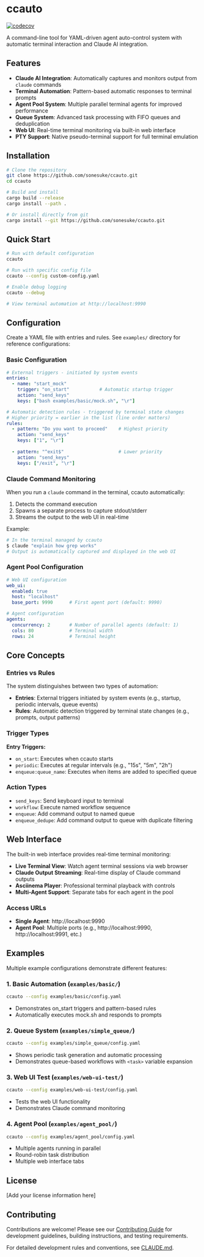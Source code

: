 # ccauto

[![codecov](https://codecov.io/github/sonesuke/ccauto/graph/badge.svg?token=4YGL6PWD3C)](https://codecov.io/github/sonesuke/ccauto)

A command-line tool for YAML-driven agent auto-control system with automatic terminal interaction and Claude AI integration.

## Features

- **Claude AI Integration**: Automatically captures and monitors output from `claude` commands
- **Terminal Automation**: Pattern-based automatic responses to terminal prompts
- **Agent Pool System**: Multiple parallel terminal agents for improved performance
- **Queue System**: Advanced task processing with FIFO queues and deduplication
- **Web UI**: Real-time terminal monitoring via built-in web interface
- **PTY Support**: Native pseudo-terminal support for full terminal emulation

## Installation

```bash
# Clone the repository
git clone https://github.com/sonesuke/ccauto.git
cd ccauto

# Build and install
cargo build --release
cargo install --path .

# Or install directly from git
cargo install --git https://github.com/sonesuke/ccauto.git
```

## Quick Start

```bash
# Run with default configuration
ccauto

# Run with specific config file
ccauto --config custom-config.yaml

# Enable debug logging
ccauto --debug

# View terminal automation at http://localhost:9990
```

## Configuration

Create a YAML file with entries and rules. See `examples/` directory for reference configurations:

### Basic Configuration
```yaml
# External triggers - initiated by system events
entries:
  - name: "start_mock"
    trigger: "on_start"           # Automatic startup trigger
    action: "send_keys"
    keys: ["bash examples/basic/mock.sh", "\r"]

# Automatic detection rules - triggered by terminal state changes
# Higher priority = earlier in the list (line order matters)
rules:
  - pattern: "Do you want to proceed"    # Highest priority
    action: "send_keys"
    keys: ["1", "\r"]
    
  - pattern: "^exit$"                    # Lower priority
    action: "send_keys"
    keys: ["/exit", "\r"]
```

### Claude Command Monitoring
When you run a `claude` command in the terminal, ccauto automatically:
1. Detects the command execution
2. Spawns a separate process to capture stdout/stderr
3. Streams the output to the web UI in real-time

Example:
```bash
# In the terminal managed by ccauto
$ claude "explain how grep works"
# Output is automatically captured and displayed in the web UI
```

### Agent Pool Configuration
```yaml
# Web UI configuration
web_ui:
  enabled: true
  host: "localhost"
  base_port: 9990      # First agent port (default: 9990)

# Agent configuration
agents:
  concurrency: 2       # Number of parallel agents (default: 1)
  cols: 80             # Terminal width
  rows: 24             # Terminal height
```

## Core Concepts

### Entries vs Rules

The system distinguishes between two types of automation:

- **Entries**: External triggers initiated by system events (e.g., startup, periodic intervals, queue events)
- **Rules**: Automatic detection triggered by terminal state changes (e.g., prompts, output patterns)

### Trigger Types

**Entry Triggers:**
- `on_start`: Executes when ccauto starts
- `periodic`: Executes at regular intervals (e.g., "15s", "5m", "2h")
- `enqueue:queue_name`: Executes when items are added to specified queue

### Action Types

- `send_keys`: Send keyboard input to terminal
- `workflow`: Execute named workflow sequence
- `enqueue`: Add command output to named queue
- `enqueue_dedupe`: Add command output to queue with duplicate filtering

## Web Interface

The built-in web interface provides real-time terminal monitoring:

- **Live Terminal View**: Watch agent terminal sessions via web browser
- **Claude Output Streaming**: Real-time display of Claude command outputs
- **Asciinema Player**: Professional terminal playback with controls
- **Multi-Agent Support**: Separate tabs for each agent in the pool

### Access URLs

- **Single Agent**: http://localhost:9990
- **Agent Pool**: Multiple ports (e.g., http://localhost:9990, http://localhost:9991, etc.)


## Examples

Multiple example configurations demonstrate different features:

### 1. Basic Automation (`examples/basic/`)
```bash
ccauto --config examples/basic/config.yaml
```
- Demonstrates on_start triggers and pattern-based rules
- Automatically executes mock.sh and responds to prompts

### 2. Queue System (`examples/simple_queue/`)
```bash
ccauto --config examples/simple_queue/config.yaml
```
- Shows periodic task generation and automatic processing
- Demonstrates queue-based workflows with `<task>` variable expansion

### 3. Web UI Test (`examples/web-ui-test/`)
```bash
ccauto --config examples/web-ui-test/config.yaml
```
- Tests the web UI functionality
- Demonstrates Claude command monitoring

### 4. Agent Pool (`examples/agent_pool/`)
```bash
ccauto --config examples/agent_pool/config.yaml
```
- Multiple agents running in parallel
- Round-robin task distribution
- Multiple web interface tabs

## License

[Add your license information here]

## Contributing

Contributions are welcome! Please see our [Contributing Guide](CONTRIBUTING.md) for development guidelines, building instructions, and testing requirements.

For detailed development rules and conventions, see [CLAUDE.md](CLAUDE.md).